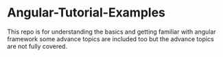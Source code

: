 # Angular-Tutorial-Examples
This repo is for understanding the basics and getting familiar with angular framework some advance topics are included too but the advance topics are not fully covered.
